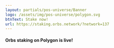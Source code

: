 ```yaml
---
layout: partials/pos-universe/Banner
logo: /assets/img/pos-universe/polygon.svg
btnText: Stake now!
url: https://staking.orbs.network/?network=137
---
```



#### Orbs staking on Polygon is live!